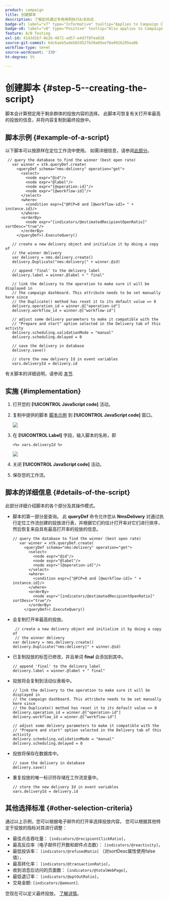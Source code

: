 ```yaml
---
product: campaign
title: 创建脚本
description: 了解如何通过专用用例执行A/B测试
badge-v7: label="v7" type="Informative" tooltip="Applies to Campaign Classic v7"
badge-v8: label="v8" type="Positive" tooltip="Also applies to Campaign v8"
feature: A/B Testing
exl-id: 4143d1b7-0e2b-4672-ad57-e4d7f8fea028
source-git-commit: 6dc6aeb5adeb82d527b39a05ee70a9926205ea0b
workflow-type: tm+mt
source-wordcount: '330'
ht-degree: 5%

---
```


# 创建脚本 {#step-5--creating-the-script}



脚本会计算预定用于剩余群体的投放内容的选择。 此脚本可恢复有关打开率最高的投放的信息，并将内容复制到最终投放中。

## 脚本示例 {#example-of-a-script}

以下脚本可以按原样在定位工作流中使用。 如需详细信息，请参阅[此部分](#implementation)。

```
 // query the database to find the winner (best open rate)
   var winner = xtk.queryDef.create(
     <queryDef schema="nms:delivery" operation="get">
       <select>
         <node expr="@id"/>
         <node expr="@label"/>
         <node expr="[@operation-id]"/>
         <node expr="[@workflow-id]"/>
       </select>
       <where>
         <condition expr={"@FCP=0 and [@workflow-id]= " + instance.id}/>
       </where>
       <orderBy>
         <node expr="[indicators/@estimatedRecipientOpenRatio]" sortDesc="true"/>
       </orderBy>
     </queryDef>).ExecuteQuery()
   
   // create a new delivery object and initialize it by doing a copy of
   // the winner delivery
   var delivery = nms.delivery.create()
   delivery.Duplicate("nms:delivery|" + winner.@id)

   // append 'final' to the delivery label
   delivery.label = winner.@label + " final"

   // link the delivery to the operation to make sure it will be displayed in
   // the campaign dashboard. This attribute needs to be set manually here since 
   // the Duplicate() method has reset it to its default value => 0
   delivery.operation_id = winner.@["operation-id"]
   delivery.workflow_id = winner.@["workflow-id"]

   // adjust some delivery parameters to make it compatible with the 
   // "Prepare and start" option selected in the Delivery tab of this activity
   delivery.scheduling.validationMode = "manual"
   delivery.scheduling.delayed = 0
 
   // save the delivery in database
   delivery.save()
 
   // store the new delivery Id in event variables
   vars.deliveryId = delivery.id
```

有关脚本的详细说明，请参阅 [本节](#details-of-the-script).

## 实施 {#implementation}

1. 打开您的 **[!UICONTROL JavaScript code]** 活动。
1. 复制中提供的脚本 [脚本示例](#example-of-a-script) 到 **[!UICONTROL JavaScript code]** 窗口。

   ![](assets/use_case_abtesting_configscript_002.png)

1. 在 **[!UICONTROL Label]** 字段，输入脚本的名称，即

   ```
   <%= vars.deliveryId %>
   ```

   ![](assets/use_case_abtesting_configscript_003.png)

1. 关闭 **[!UICONTROL JavaScript code]** 活动。
1. 保存您的工作流。

## 脚本的详细信息 {#details-of-the-script}

此部分详细介绍脚本的各个部分及其操作模式。

* 脚本的第一部分是查询。 此 **queryDef** 命令允许您从 **NmsDelivery** 对通过执行定位工作流创建的投放进行表，并根据它们的估计打开率对它们进行排序，然后恢复来自具有最高打开率的投放的信息。

   ```
   // query the database to find the winner (best open rate)
      var winner = xtk.queryDef.create(
        <queryDef schema="nms:delivery" operation="get">
          <select>
            <node expr="@id"/>
            <node expr="@label"/>
            <node expr="[@operation-id]"/>
          </select>
          <where>
            <condition expr={"@FCP=0 and [@workflow-id]= " + instance.id}/>
          </where>
          <orderBy>
            <node expr="[indicators/@estimatedRecipientOpenRatio]" sortDesc="true"/>
          </orderBy>
        </queryDef>).ExecuteQuery()
   ```

* 会复制打开率最高的投放。

   ```
    // create a new delivery object and initialize it by doing a copy of
    // the winner delivery
   var delivery = nms.delivery.create()
   delivery.Duplicate("nms:delivery|" + winner.@id)
   ```

* 已复制投放的标签已修改，并且单词 **final** 会添加到其中。

   ```
   // append 'final' to the delivery label
   delivery.label = winner.@label + " final"
   ```

* 投放将会复制到活动仪表板中。

   ```
   // link the delivery to the operation to make sure it will be displayed in
   // the campaign dashboard. This attribute needs to be set manually here since 
   // the Duplicate() method has reset it to its default value => 0
   delivery.operation_id = winner.@["operation-id"]
   delivery.workflow_id = winner.@["workflow-id"]
   ```

   ```
   // adjust some delivery parameters to make it compatible with the 
   // "Prepare and start" option selected in the Delivery tab of this activity
   delivery.scheduling.validationMode = "manual"
   delivery.scheduling.delayed = 0
   ```

* 投放将保存在数据库中。

   ```
   // save the delivery in database
   delivery.save()
   ```

* 重复投放的唯一标识符存储在工作流变量中。

   ```
   // store the new delivery Id in event variables
   vars.deliveryId = delivery.id
   ```

## 其他选择标准 {#other-selection-criteria}

通过以上示例，您可以根据电子邮件的打开率选择投放内容。 您可以根据其他特定于投放的指标对其进行调整：

* 最佳点击吞吐量： `[indicators/@recipientClickRatio]`，
* 最高反应率（电子邮件打开数和邮件点击数）： `[indicators/@reactivity]`，
* 最低投诉率： `[indicators/@refusedRatio]` （对sortDesc属性使用false值），
* 最高转化率： `[indicators/@transactionRatio]`，
* 收到消息后访问的页面数： `[indicators/@totalWebPage]`，
* 最低退订率： `[indicators/@optOutRatio]`，
* 交易金额: `[indicators/@amount]`.

您现在可以定义最终投放。 [了解详情](a-b-testing-uc-final-delivery.md)。
